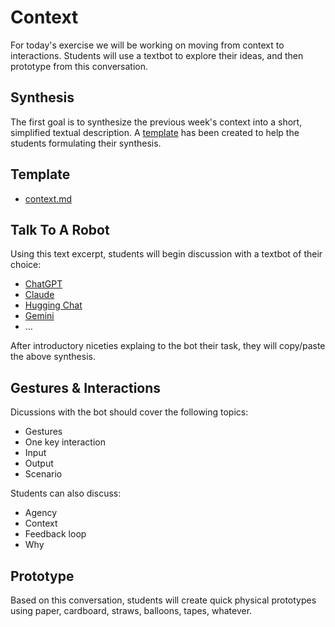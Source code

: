 # Context
For today's exercise we will be working on moving from context to interactions. Students will use a textbot to explore their ideas, and then prototype from this conversation.

## Synthesis
The first goal is to synthesize the previous week's context into a short, simplified textual description. A [template](context.md) has been created to help the students formulating their synthesis.

## Template
- [context.md](context.md)

## Talk To A Robot
Using this text excerpt, students will begin discussion with a textbot of their choice:

- [ChatGPT](https://chatgpt.com)
- [Claude](https://claude.ai)
- [Hugging Chat](https://huggingface.co/chat/)
- [Gemini](https://gemini.google.com/app)
- …

After introductory niceties explaing to the bot their task, they will copy/paste the above synthesis.

## Gestures & Interactions
Dicussions with the bot should cover the following topics:

- Gestures
- One key interaction
- Input
- Output
- Scenario

Students can also discuss:

- Agency
- Context
- Feedback loop
- Why

## Prototype
Based on this conversation, students will create quick physical prototypes using paper, cardboard, straws, balloons, tapes, whatever.